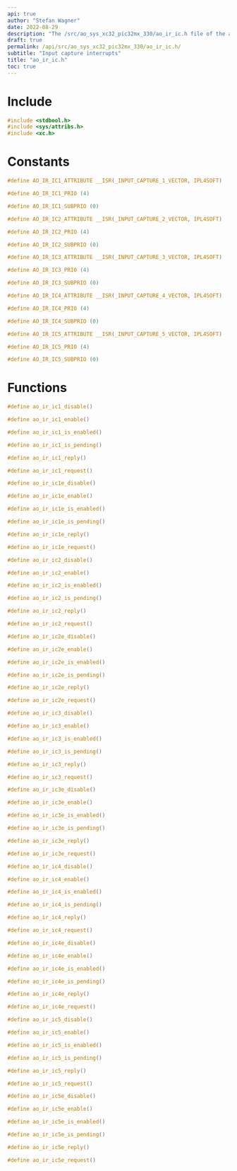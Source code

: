 ```yaml
---
api: true
author: "Stefan Wagner"
date: 2022-08-29
description: "The /src/ao_sys_xc32_pic32mx_330/ao_ir_ic.h file of the ao real-time operating system."
draft: true
permalink: /api/src/ao_sys_xc32_pic32mx_330/ao_ir_ic.h/
subtitle: "Input capture interrupts"
title: "ao_ir_ic.h"
toc: true
---
```


# Include

```c
#include <stdbool.h>
#include <sys/attribs.h>
#include <xc.h>
```

# Constants

```c
#define AO_IR_IC1_ATTRIBUTE __ISR(_INPUT_CAPTURE_1_VECTOR, IPL4SOFT)
```

```c
#define AO_IR_IC1_PRIO (4)
```

```c
#define AO_IR_IC1_SUBPRIO (0)
```

```c
#define AO_IR_IC2_ATTRIBUTE __ISR(_INPUT_CAPTURE_2_VECTOR, IPL4SOFT)
```

```c
#define AO_IR_IC2_PRIO (4)
```

```c
#define AO_IR_IC2_SUBPRIO (0)
```

```c
#define AO_IR_IC3_ATTRIBUTE __ISR(_INPUT_CAPTURE_3_VECTOR, IPL4SOFT)
```

```c
#define AO_IR_IC3_PRIO (4)
```

```c
#define AO_IR_IC3_SUBPRIO (0)
```

```c
#define AO_IR_IC4_ATTRIBUTE __ISR(_INPUT_CAPTURE_4_VECTOR, IPL4SOFT)
```

```c
#define AO_IR_IC4_PRIO (4)
```

```c
#define AO_IR_IC4_SUBPRIO (0)
```

```c
#define AO_IR_IC5_ATTRIBUTE __ISR(_INPUT_CAPTURE_5_VECTOR, IPL4SOFT)
```

```c
#define AO_IR_IC5_PRIO (4)
```

```c
#define AO_IR_IC5_SUBPRIO (0)
```

# Functions

```c
#define ao_ir_ic1_disable()
```

```c
#define ao_ir_ic1_enable()
```

```c
#define ao_ir_ic1_is_enabled()
```

```c
#define ao_ir_ic1_is_pending()
```

```c
#define ao_ir_ic1_reply()
```

```c
#define ao_ir_ic1_request()
```

```c
#define ao_ir_ic1e_disable()
```

```c
#define ao_ir_ic1e_enable()
```

```c
#define ao_ir_ic1e_is_enabled()
```

```c
#define ao_ir_ic1e_is_pending()
```

```c
#define ao_ir_ic1e_reply()
```

```c
#define ao_ir_ic1e_request()
```

```c
#define ao_ir_ic2_disable()
```

```c
#define ao_ir_ic2_enable()
```

```c
#define ao_ir_ic2_is_enabled()
```

```c
#define ao_ir_ic2_is_pending()
```

```c
#define ao_ir_ic2_reply()
```

```c
#define ao_ir_ic2_request()
```

```c
#define ao_ir_ic2e_disable()
```

```c
#define ao_ir_ic2e_enable()
```

```c
#define ao_ir_ic2e_is_enabled()
```

```c
#define ao_ir_ic2e_is_pending()
```

```c
#define ao_ir_ic2e_reply()
```

```c
#define ao_ir_ic2e_request()
```

```c
#define ao_ir_ic3_disable()
```

```c
#define ao_ir_ic3_enable()
```

```c
#define ao_ir_ic3_is_enabled()
```

```c
#define ao_ir_ic3_is_pending()
```

```c
#define ao_ir_ic3_reply()
```

```c
#define ao_ir_ic3_request()
```

```c
#define ao_ir_ic3e_disable()
```

```c
#define ao_ir_ic3e_enable()
```

```c
#define ao_ir_ic3e_is_enabled()
```

```c
#define ao_ir_ic3e_is_pending()
```

```c
#define ao_ir_ic3e_reply()
```

```c
#define ao_ir_ic3e_request()
```

```c
#define ao_ir_ic4_disable()
```

```c
#define ao_ir_ic4_enable()
```

```c
#define ao_ir_ic4_is_enabled()
```

```c
#define ao_ir_ic4_is_pending()
```

```c
#define ao_ir_ic4_reply()
```

```c
#define ao_ir_ic4_request()
```

```c
#define ao_ir_ic4e_disable()
```

```c
#define ao_ir_ic4e_enable()
```

```c
#define ao_ir_ic4e_is_enabled()
```

```c
#define ao_ir_ic4e_is_pending()
```

```c
#define ao_ir_ic4e_reply()
```

```c
#define ao_ir_ic4e_request()
```

```c
#define ao_ir_ic5_disable()
```

```c
#define ao_ir_ic5_enable()
```

```c
#define ao_ir_ic5_is_enabled()
```

```c
#define ao_ir_ic5_is_pending()
```

```c
#define ao_ir_ic5_reply()
```

```c
#define ao_ir_ic5_request()
```

```c
#define ao_ir_ic5e_disable()
```

```c
#define ao_ir_ic5e_enable()
```

```c
#define ao_ir_ic5e_is_enabled()
```

```c
#define ao_ir_ic5e_is_pending()
```

```c
#define ao_ir_ic5e_reply()
```

```c
#define ao_ir_ic5e_request()
```
